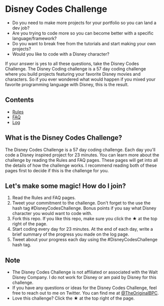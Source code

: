 # Disney Codes Challenge

* Do you need to make more projects for your portfolio so you can land a dev job?
* Are you trying to code more so you can become better with a specific language/framework?
* Do you want to break free from the tutorials and start making your own projects?
* Would you like to code with a Disney character?

If your answer is yes to all these questions, take the Disney Codes Challenge. The Disney Coding challenge is a 57 day coding challenge where you build projects featuring your favorite Disney movies and characters. So if you ever wondered what would happen if you mixed your favorite programming language with Disney, this is the result.

## Contents
* [Rules](rules.md)
* [FAQ](FAQ.md)
* [Log](log.md)

## What is the Disney Codes Challenge?
The Disney Codes Challenge is a 57 day coding challenge. Each day you'll code a Disney inspired project for 23 minutes. You can learn more about the challenge by reading the Rules and FAQ pages. These pages will get into all the details of how the challenge works. I recommend reading both of these pages first to decide if this is the challenge for you.

## Let's make some magic! How do I join?
1. Read the Rules and FAQ pages.
2. Tweet your commitment to the challenge. Don't forget to the use the hash tag #DisneyCodesChallenge. Bonus points if you say what Disney character you would want to code with.
3. Fork this repo. If you like this repo, make sure you click the &#9733; at the top right of the page.
4. Start coding every day for 23 minutes. At the end of each day, write a brief summary of the progress you made on the log page.
5. Tweet about your progress each day using the #DisneyCodesChallenge hash tag.

## Note
* The Disney Codes Challenge is not affiliated or associated with the Walt Disney Company. I do not work for Disney or am paid by Disney for this challenge.
* If you have any questions or ideas for the Disney Codes Challenge, feel free to reach out to me on Twitter. You can find me at [@TheOriginalBPC](http://twitter.com/TheOriginalBPC).
* Love this challenge? Click the &#9733; at the top right of the page.
